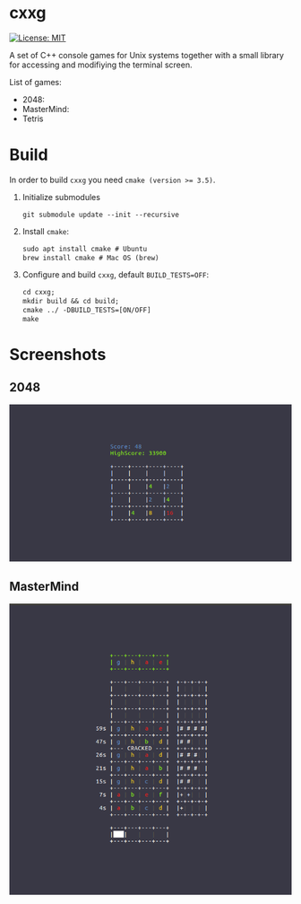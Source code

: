 # cxxg
[![License: MIT](https://img.shields.io/badge/License-MIT-yellow.svg)](./LICENSE)

A set of C++ console games for Unix systems together with a small library for accessing and modifiying the terminal screen.

List of games:
- 2048:
- MasterMind:
- Tetris

# Build
In order to build `cxxg` you need `cmake (version >= 3.5)`.

1. Initialize submodules
    ```
    git submodule update --init --recursive
    ```

2. Install `cmake`:
    ```
    sudo apt install cmake # Ubuntu
    brew install cmake # Mac OS (brew)
    ```

3. Configure and build `cxxg`, default `BUILD_TESTS=OFF`:
    ```
    cd cxxg;
    mkdir build && cd build;
    cmake ../ -DBUILD_TESTS=[ON/OFF]
    make
    ```

# Screenshots
## 2048
![Screenshot 2048](doc/screenshots/2048.png)
## MasterMind
![Screenshot MasterMind](doc/screenshots/mastermind.png)
